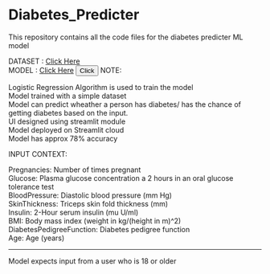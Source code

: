 # Diabetes_Predicter
This repository contains all the code files for the diabetes predicter ML model



DATASET : <a href="https://www.dropbox.com/s/uh7o7uyeghqkhoy/diabetes.csv?dl=0" target="_blank">Click Here</a><br>
MODEL   : <a href="https://sanjay-906-diabetes-predictor-deployed-ui-fbxqyx.streamlitapp.com" target="_blank">Click Here</a>
<button class="btn btn-success" onclick=" window.open('https://sanjay-906-diabetes-predictor-deployed-ui-fbxqyx.streamlitapp.com','_blank')">Click</button>
NOTE:

Logistic Regression Algorithm is used to train the model<br>
Model trained with a simple dataset<br>
Model can predict wheather a person has diabetes/ has the chance of getting diabetes based on the input.<br>
UI designed using streamlit module<br>
Model deployed on Streamlit cloud<br>
Model has approx 78% accuracy<br>

INPUT CONTEXT:

Pregnancies: Number of times pregnant<br>
Glucose: Plasma glucose concentration a 2 hours in an oral glucose tolerance test<br>
BloodPressure: Diastolic blood pressure (mm Hg)<br>
SkinThickness: Triceps skin fold thickness (mm)<br>
Insulin: 2-Hour serum insulin (mu U/ml)<br>
BMI: Body mass index (weight in kg/(height in m)^2)<br>
DiabetesPedigreeFunction: Diabetes pedigree function<br>
Age: Age (years)<br>


----------------------------------------

Model expects input from a user who is 18 or older
